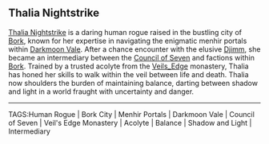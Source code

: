 ## Thalia Nightstrike

[Thalia Nightstrike](.md) is a daring human rogue raised in the bustling city of [Bork](../Places/Bork.md), known for her expertise in navigating the enigmatic menhir portals within [Darkmoon Vale](../Places/Darkmoon_Vale.md). After a chance encounter with the elusive [Djimm](Djimm.md), she became an intermediary between the [Council of Seven](../Lore/Council%20of%20Seven.md) and factions within [Bork](../Places/Bork.md). Trained by a trusted acolyte from the [Veils_Edge](../Places/Veils_Edge.md) monastery, Thalia has honed her skills to walk within the veil between life and death. Thalia now shoulders the burden of maintaining balance, darting between shadow and light in a world fraught with uncertainty and danger.



---

TAGS:Human Rogue | Bork City | Menhir Portals | Darkmoon Vale | Council of Seven | Veil's Edge Monastery | Acolyte | Balance | Shadow and Light | Intermediary
